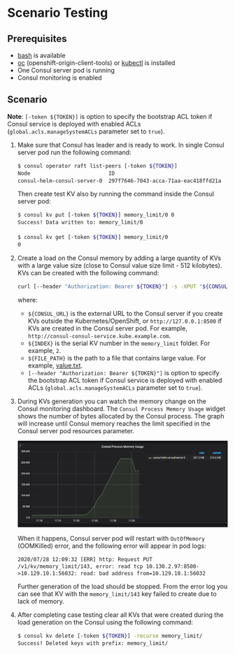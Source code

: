 # Scenario Testing

## Prerequisites

- [bash](https://en.wikipedia.org/wiki/Bash_(Unix_shell)) is available
- [oc](https://github.com/openshift/origin/releases) (openshift-origin-client-tools) or
  [kubectl](https://github.com/kubernetes/kubernetes/releases) is installed
- One Consul server pod is running
- Consul monitoring is enabled

## Scenario

**Note**: `[-token ${TOKEN}]` is option to specify the bootstrap ACL token if Consul service is deployed
with enabled ACLs (`global.acls.manageSystemACLs` parameter set to `true`).

1. Make sure that Consul has leader and is ready to work. In single Consul server pod run the following command:

    ```sh
    $ consul operator raft list-peers [-token ${TOKEN}]
    Node                         ID                                    Address           State   Voter  RaftProtocol
    consul-helm-consul-server-0  297f7646-7043-acca-71aa-eac418ffd21a  10.130.2.97:8300  leader  true   3
    ```

   Then create test KV also by running the command inside the Consul server pod:

    ```sh
    $ consul kv put [-token ${TOKEN}] memory_limit/0 0
    Success! Data written to: memory_limit/0

    $ consul kv get [-token ${TOKEN}] memory_limit/0
    0
    ```

2. Create a load on the Consul memory by adding a large quantity of KVs with a large value size
   (close to Consul value size limit - 512 kilobytes). KVs can be created with the following command:

    ```sh
    curl [--header "Authorization: Bearer ${TOKEN}"] -s -XPUT "${CONSUL_URL}/v1/kv/memory_limit/${INDEX}" --data-binary @${FILE_PATH} 1>/dev/null
    ```

   where:

      * `${CONSUL_URL}` is the external URL to the Consul server if you create KVs outside the
        Kubernetes/OpenShift, or `http://127.0.0.1:8500` if KVs are created in the Consul server pod.
        For example, `http://consul-consul-service.kube.example.com`.
      * `${INDEX}` is the serial KV number in the `memory_limit` folder. For example, `2`.
      * `${FILE_PATH}` is the path to a file that contains large value.
        For example, [value.txt](/docs/internal/failover_scenarios/resources/big_value.txt).
      * `[--header "Authorization: Bearer ${TOKEN}"]` is option to specify the bootstrap ACL token
        if Consul service is deployed with enabled ACLs (`global.acls.manageSystemACLs` parameter set to `true`).

3. During KVs generation you can watch the memory change on the Consul monitoring dashboard.
   The `Consul Process Memory Usage` widget shows the number of bytes allocated by the Consul process.
   The graph will increase until Consul memory reaches the limit specified in the Consul server pod
   resources parameter.
   
    ![Consul Process Memory Usage](/docs/internal/failover_scenarios/pictures/memory_limit.png)
   
   When it happens, Consul server pod will restart with `OutOfMemory` (OOMKilled) error, and
   the following error will appear in pod logs:

    ```text
    2020/07/28 12:09:32 [ERR] http: Request PUT /v1/kv/memory_limit/143, error: read tcp 10.130.2.97:8500->10.129.10.1:56032: read: bad address from=10.129.10.1:56032
    ```

   Further generation of the load should be stopped. From the error log you can see that KV with
   the `memory_limit/143` key failed to create due to lack of memory.

4. After completing case testing clear all KVs that were created during the load generation on
   the Consul using the following command:

    ```sh
    $ consul kv delete [-token ${TOKEN}] -recurse memory_limit/
    Success! Deleted keys with prefix: memory_limit/
    ```
